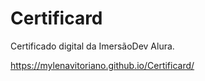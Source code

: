 # Certificard
Certificado digital da ImersãoDev Alura.

https://mylenavitoriano.github.io/Certificard/
